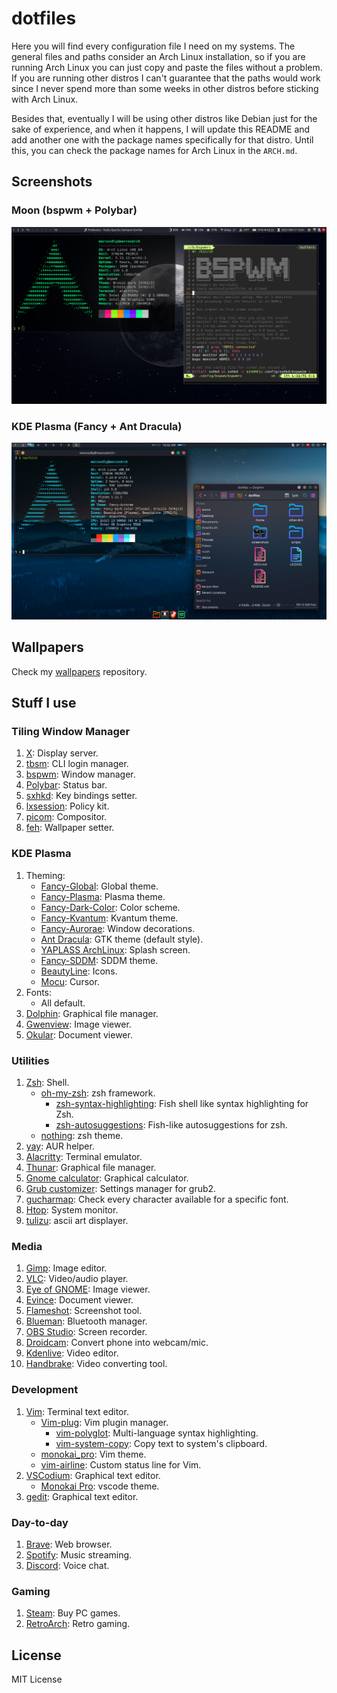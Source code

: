 # dotfiles

Here you will find every configuration file I need on my systems. The general files and paths consider an Arch Linux installation, so if you are running Arch Linux you can just copy and paste the files without a problem. If you are running other distros I can't guarantee that the paths would work since I never spend more than some weeks in other distros before sticking with Arch Linux.

Besides that, eventually I will be using other distros like Debian just for the sake of experience, and when it happens, I will update this README and add another one with the package names specifically for that distro. Until this, you can check the package names for Arch Linux in the `ARCH.md`.

## Screenshots

### Moon (bspwm + Polybar)

![bspwm](https://raw.githubusercontent.com/marcosdly/dotfiles/master/screenshots/bspwm-moon-02.png)

### KDE Plasma (Fancy + Ant Dracula) 

![plasma](https://raw.githubusercontent.com/marcosdly/dotfiles/master/screenshots/plasma-fancy-02.png)

## Wallpapers

Check my [wallpapers](https://github.com/marcosdly/wallpapers) repository.

## Stuff I use

### Tiling Window Manager

1. [X](https://www.x.org/wiki/): Display server.
2. [tbsm](https://loh-tar.github.io/tbsm/): CLI login manager.
3. [bspwm](https://github.com/baskerville/bspwm): Window manager.
4. [Polybar](https://github.com/polybar/polybar): Status bar.
5. [sxhkd](https://github.com/baskerville/sxhkd): Key bindings setter.
6. [lxsession](https://wiki.lxde.org/en/LXSession): Policy kit.
7. [picom](https://github.com/yshui/picom): Compositor.
8. [feh](https://feh.finalrewind.org/): Wallpaper setter.

### KDE Plasma

1. Theming:
    * [Fancy-Global](https://store.kde.org/p/1598652): Global theme.
    * [Fancy-Plasma](https://www.pling.com/p/1598649): Plasma theme.
    * [Fancy-Dark-Color](https://store.kde.org/p/1598635): Color scheme.
    * [Fancy-Kvantum](https://www.pling.com/p/1598643): Kvantum theme.
    * [Fancy-Aurorae](https://store.kde.org/p/1598633): Window decorations.
    * [Ant Dracula](https://www.pling.com/p/1099856): GTK theme (default style).
    * [YAPLASS ArchLinux](https://www.pling.com/p/1477196): Splash screen.
    * [Fancy-SDDM](https://store.kde.org/p/1598626): SDDM theme.
    * [BeautyLine](https://www.pling.com/p/1425426): Icons.
    * [Mocu](https://www.pling.com/p/1526606): Cursor.
2. Fonts:
    * All default.
2. [Dolphin](https://apps.kde.org/dolphin/): Graphical file manager.
3. [Gwenview](https://apps.kde.org/gwenview/): Image viewer.
4. [Okular](https://apps.kde.org/okular/): Document viewer.

### Utilities

1. [Zsh](https://zsh.sourceforge.io/): Shell.
    * [oh-my-zsh](https://github.com/ohmyzsh/ohmyzsh/): zsh framework.
      * [zsh-syntax-highlighting](https://github.com/zsh-users/zsh-syntax-highlighting): Fish shell like syntax highlighting for Zsh.
      * [zsh-autosuggestions](https://github.com/zsh-users/zsh-autosuggestions): Fish-like autosuggestions for zsh.
    * [nothing](https://github.com/eendroroy/nothing): zsh theme.
2. [yay](https://github.com/Jguer/yay): AUR helper.
3. [Alacritty](https://github.com/alacritty/alacritty): Terminal emulator.
4. [Thunar](https://docs.xfce.org/xfce/thunar/start): Graphical file manager.
5. [Gnome calculator](https://wiki.gnome.org/Apps/Calculator): Graphical calculator.
6. [Grub customizer](https://github.com/mdeguzis/grub-customizer): Settings manager for grub2.
7. [gucharmap](https://wiki.gnome.org/Apps/Gucharmap): Check every character available for a specific font.
8. [Htop](https://htop.dev/): System monitor.
9. [tulizu](https://loh-tar.github.io/tulizu/): ascii art displayer.

### Media

1. [Gimp](https://www.gimp.org/): Image editor.
2. [VLC](https://www.videolan.org/vlc/): Video/audio player.
3. [Eye of GNOME](https://wiki.gnome.org/Apps/EyeOfGnome): Image viewer.
4. [Evince](https://wiki.gnome.org/Apps/Evince): Document viewer.
5. [Flameshot](https://flameshot.org/): Screenshot tool.
6. [Blueman](https://github.com/blueman-project/blueman): Bluetooth manager.
7. [OBS Studio](https://obsproject.com/): Screen recorder.
8. [Droidcam](https://www.dev47apps.com/): Convert phone into webcam/mic.
9. [Kdenlive](https://kdenlive.org/en/): Video editor.
10. [Handbrake](https://handbrake.fr/): Video converting tool.

### Development

1. [Vim](https://github.com/vim/vim): Terminal text editor.
    * [Vim-plug](https://github.com/junegunn/vim-plug): Vim plugin manager.
      * [vim-polyglot](https://github.com/sheerun/vim-polyglot): Multi-language syntax highlighting.
      * [vim-system-copy](https://github.com/christoomey/vim-system-copy): Copy text to system's clipboard.
    * [monokai_pro](https://github.com/Erichain/vim-monokai-pro): Vim theme.
    * [vim-airline](https://github.com/vim-airline/vim-airline): Custom status line for Vim.
2. [VSCodium](https://vscodium.com/): Graphical text editor.
    * [Monokai Pro](https://monokai.pro/): vscode theme.
3. [gedit](https://wiki.gnome.org/Apps/Gedit): Graphical text editor.

### Day-to-day

1. [Brave](https://brave.com/): Web browser.
2. [Spotify](https://www.spotify.com/br/): Music streaming.
3. [Discord](https://discord.com/): Voice chat.

### Gaming

1. [Steam](https://store.steampowered.com/): Buy PC games.
2. [RetroArch](https://www.retroarch.com/): Retro gaming.

## License

MIT License
